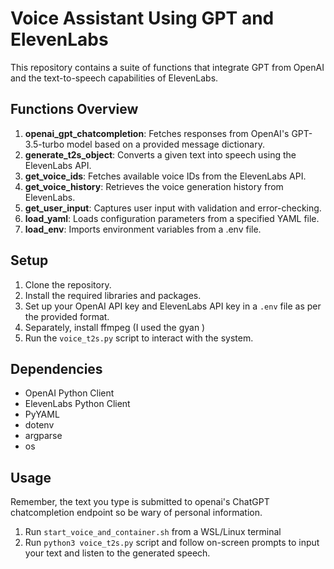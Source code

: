 # Voice Assistant Using GPT and ElevenLabs

This repository contains a suite of functions that integrate GPT from OpenAI and the text-to-speech capabilities of ElevenLabs.

## Functions Overview

1. **openai_gpt_chatcompletion**: Fetches responses from OpenAI's GPT-3.5-turbo model based on a provided message dictionary.
2. **generate_t2s_object**: Converts a given text into speech using the ElevenLabs API.
3. **get_voice_ids**: Fetches available voice IDs from the ElevenLabs API.
4. **get_voice_history**: Retrieves the voice generation history from ElevenLabs.
5. **get_user_input**: Captures user input with validation and error-checking.
6. **load_yaml**: Loads configuration parameters from a specified YAML file.
7. **load_env**: Imports environment variables from a .env file.

## Setup

1. Clone the repository.
2. Install the required libraries and packages.
3. Set up your OpenAI API key and ElevenLabs API key in a `.env` file as per the provided format.
4. Separately, install ffmpeg (I used the gyan )
4. Run the `voice_t2s.py` script to interact with the system.

## Dependencies

- OpenAI Python Client
- ElevenLabs Python Client
- PyYAML
- dotenv
- argparse
- os

## Usage

Remember, the text you type is submitted to openai's ChatGPT chatcompletion endpoint so be wary of personal information.

1. Run `start_voice_and_container.sh` from a WSL/Linux terminal
2. Run `python3 voice_t2s.py` script and follow on-screen prompts to input your text and listen to the generated speech.